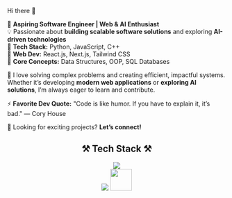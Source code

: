  Hi there 👋

🚀 **Aspiring Software Engineer | Web & AI Enthusiast**  
💡 Passionate about **building scalable software solutions** and exploring **AI-driven technologies**  
🔹 **Tech Stack:** Python, JavaScript, C++  
🔹 **Web Dev:** React.js, Next.js, Tailwind CSS  
🔹 **Core Concepts:** Data Structures, OOP, SQL Databases  

🎯 I love solving complex problems and creating efficient, impactful systems. Whether it’s developing **modern web applications** or **exploring AI solutions**, I’m always eager to learn and contribute.  

⚡ **Favorite Dev Quote:** "Code is like humor. If you have to explain it, it’s bad." — Cory House  

👀 Looking for exciting projects? **Let’s connect!**


<h2 align="center">⚒ Tech Stack ⚒</h2>

<div align="center">
    <img src="https://skillicons.dev/icons?i=react,tailwind,js,html,css,prisma" /><br>
    <img src="https://skillicons.dev/icons?i=github,vscode" />
    <img width="50" src="https://raw.githubusercontent.com/marwin1991/profile-technology-icons/refs/heads/main/icons/shadcn_ui.png"/>
</div>

